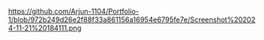 https://github.com/Arjun-1104/Portfolio-1/blob/972b249d26e2f88f33a861156a16954e6795fe7e/Screenshot%202024-11-21%20184111.png
